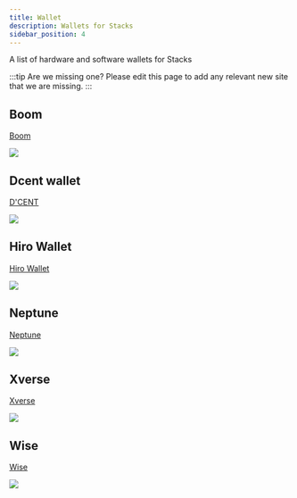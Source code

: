 ```yaml
---
title: Wallet
description: Wallets for Stacks
sidebar_position: 4
---
```


A list of hardware and software wallets for Stacks

:::tip Are we missing one?
Please edit this page to add any relevant new site that we are missing.
:::

## Boom

[Boom](https://boom.money)

![](/img/sh_boom.png)

## Dcent wallet

[D'CENT](https://dcentwallet.com)

![](/img/sh_dcent.png)
## Hiro Wallet

[Hiro Wallet](https://www.hiro.so/wallet)

![](/img/sh_hirowallet.png)

## Neptune

[Neptune](https://neptunewallet.io)

![](/img/sh_neptunewallet.png)

## Xverse

[Xverse](https://www.xverse.app/)

![](/img/sh_xverse.png)

## Wise

[Wise](https://wiseapp.id)

![](/img/sh_wiseapp.png)